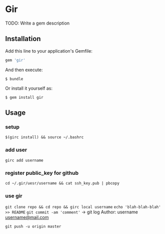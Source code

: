 # Gir

TODO: Write a gem description

## Installation

Add this line to your application's Gemfile:

```ruby
gem 'gir'
```

And then execute:

    $ bundle

Or install it yourself as:

    $ gem install gir

## Usage

### setup
`$(girc install) && source ~/.bashrc`

### add user
`girc add username`

### register public_key for github
`cd ~/.gir/uesr/username && cat ssh_key.pub | pbcopy`

### use gir
`git clone repo && cd repo && girc local username`
`echo 'blah-blah-blah' >> README`
`git commit -am 'comment'`
-> git log
Author: username <username@mail.com>

`git push -u origin master`